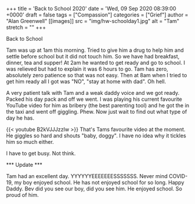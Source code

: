 +++
title = 'Back to School 2020'
date = 'Wed, 09 Sep 2020 08:39:00 +0000'
draft = false
tags = ["Compassion"]
categories = ["Grief"]
author = "Alan Greenwell"
[[images]]
  src = "img/hw-schoolday1.jpg"
  alt = "Tam"
  stretch = ""
+++

Back to School
<!--more-->
Tam was up at 1am this morning. Tried to give him a drug to help him and settle before school but it did not touch him. So we have had breakfast, dinner, tea and supper! At 2am he wanted to get ready and go to school. I was relieved but had to explain it was 6 hours to go. Tam has zero, absolutely zero patience so that was not easy. Then at 8am when I tried to get him ready all I got was "NO", "stay at home with dad". Oh hell.

A very patient talk with Tam and a weak daddy voice and we got ready. Packed his day pack and off we went. I was playing his current favourite YouTube video for him as bribery (the best parenting tool) and he got the in the taxi and went off giggling. Phew. Now just wait to find out what type of day he has. 

{{< youtube B2kVJJJzzlw >}}
That's Tams favourite video at the moment. He giggles so hard and shouts "baby, doggy". I have no idea why it tickles him so much either.

I have to get busy. Not think.

*** Update ***

Tam had an excellent day. YYYYYYEEEEEEESSSSSSS. Never mind COVID-19, my boy enjoyed school. He has not enjoyed school for so long. Happy Daddy. Bev did you see our boy, did you see him. He enjoyed school. So proud of him.